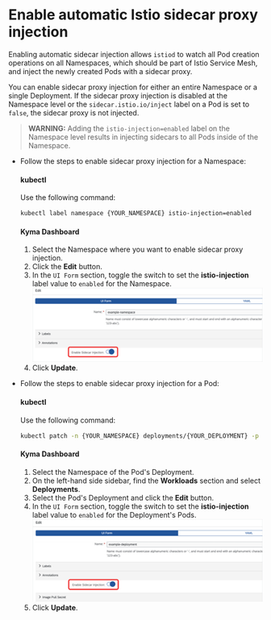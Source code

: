 # Enable automatic Istio sidecar proxy injection

Enabling automatic sidecar injection allows `istiod` to watch all Pod creation operations on all Namespaces, which should be part of Istio Service Mesh, and inject the newly created Pods with a sidecar proxy.

You can enable sidecar proxy injection for either an entire Namespace or a single Deployment. If the sidecar proxy injection is disabled at the Namespace level or the `sidecar.istio.io/inject` label on a Pod is set to `false`, the sidecar proxy is not injected.

>**WARNING:** Adding the `istio-injection=enabled` label on the Namespace level results in injecting sidecars to all Pods inside of the Namespace. 

* Follow the steps to enable sidecar proxy injection for a Namespace:
  
  <!-- tabs:start -->

  #### **kubectl**
  
  Use the following command:
  
  ```bash
  kubectl label namespace {YOUR_NAMESPACE} istio-injection=enabled
  ```

  #### **Kyma Dashboard**
  
  1. Select the Namespace where you want to enable sidecar proxy injection.
  2. Click the **Edit** button.
  3. In the `UI Form` section, toggle the switch to set the **istio-injection** label value to `enabled` for the Namespace.
  ![Switch the toggle to enable Istio sidecar injection](./../../../assets/sidecar-injection-toggle-namespace.svg)
  4. Click **Update**.
  <!-- tabs:end -->


* Follow the steps to enable sidecar proxy injection for a Pod:

  <!-- tabs:start -->

  #### **kubectl**
  
  Use the following command:
  
  ```bash
  kubectl patch -n {YOUR_NAMESPACE} deployments/{YOUR_DEPLOYMENT} -p '{"spec":{"template":{"metadata":{"labels":{"sidecar.istio.io/inject":"true"}}}}}'
  ```

  #### **Kyma Dashboard**

  1. Select the Namespace of the Pod's Deployment.
  2. On the left-hand side sidebar, find the **Workloads** section and select **Deployments**.
  3. Select the Pod's Deployment and click the **Edit** button.
  4. In the `UI Form` section, toggle the switch to set the **istio-injection** label value to `enabled` for the Deployment's Pods.
  ![Switch the toggle to enable Istio sidecar injection](./../../../assets/sidecar-injection-toggle-deployment.svg)
  1. Click **Update**.

  <!-- tabs:end -->